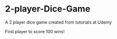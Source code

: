 # 2-player-Dice-Game
A 2 player dice game created from tutorials at Udemy

First player to score 100 wins!
